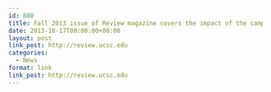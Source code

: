 ```yaml
---
id: 880
title: Fall 2013 issue of Review magazine covers the impact of the campaign.
date: 2013-10-17T00:00:00+00:00
layout: post
link_post: http://review.ucsc.edu
categories:
  - News
format: link
link_post: http://review.ucsc.edu
---
```

